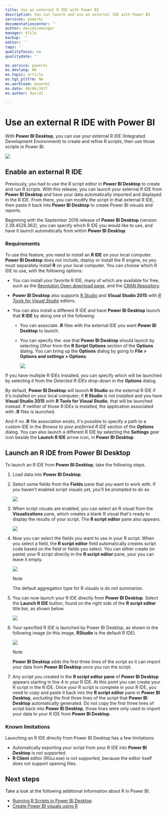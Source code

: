 ```yaml
---
title: Use an external R IDE with Power BI
description: You can launch and use an external IDE with Power BI
services: powerbi
documentationcenter: ''
author: davidiseminger
manager: kfile
backup: ''
editor: ''
tags: ''
qualityfocus: no
qualitydate: ''

ms.service: powerbi
ms.devlang: NA
ms.topic: article
ms.tgt_pltfrm: NA
ms.workload: powerbi
ms.date: 09/06/2017
ms.author: davidi

---
```

# Use an external R IDE with Power BI
With **Power BI Desktop**, you can use your external R IDE (Integrated Development Environment) to create and refine R scripts, then use those scripts in Power BI.

![](media/desktop-r-ide/r-ide_1a.png)

## Enable an external R IDE
Previously, you had to use the R script editor in **Power BI Desktop** to create and run R scripts. With this release, you can launch your external R IDE from **Power BI Desktop** and have your data automatically imported and displayed in the R IDE. From there, you can modify the script in that external R IDE, then paste it back into **Power BI Desktop** to create Power BI visuals and reports.

Beginning with the September 2016 release of **Power BI Desktop** (version 2.39.4526.362), you can specify which R IDE you would like to use, and have it launch automatically from within **Power BI Desktop**.

### Requirements
To use this feature, you need to install an **R IDE** on your local computer. **Power BI Desktop** does not include, deploy or install the R engine, so you must separately install **R** on your local computer. You can choose which R IDE to use, with the following options:

* You can install your favorite R IDE, many of which are available for free, such as the [Revolution Open download page](https://mran.revolutionanalytics.com/download/), and the [CRAN Repository](https://cran.r-project.org/bin/windows/base/).
* **Power BI Desktop** also supports [R Studio](https://www.rstudio.com/) and **Visual Studio 2015** with [*R Tools for Visual Studio*](https://beta.visualstudio.com/vs/rtvs/) editors.
* You can also install a different R IDE and have **Power BI Desktop** launch that **R IDE** by doing one of the following:
  
  * You can associate **.R** files with the external IDE you want **Power BI Desktop** to launch.
  * You can specify the .exe that **Power BI Desktop** should launch by selecting *Other* from the **R Script Options** section of the **Options** dialog. You can bring up the **Options** dialog by going to **File > Options and settings > Options**.
    
    ![](media/desktop-r-ide/r-ide_1b.png)

If you have multiple R IDEs installed, you can specify which will be launched by selecting it from the *Detected R IDEs* drop-down in the **Options** dialog.

By default, **Power BI Desktop** will launch **R Studio** as the external R IDE if it's installed on your local computer; if **R Studio** is not installed and you have **Visual Studio 2015** with **R Tools for Visual Studio**, that will be launched instead. If neither of those R IDEs is installed, the application associated with **.R** files is launched.

And if no **.R** file association exists, it's possible to specify a path to a custom IDE in the *Browse to your preferred R IDE* section of the **Options** dialog. You can also launch a different R IDE by selecting the **Settings** gear icon beside the **Launch R IDE** arrow icon, in **Power BI Desktop**.

## Launch an R IDE from Power BI Desktop
To launch an R IDE from **Power BI Desktop**, take the following steps.

1. Load data into **Power BI Desktop**.
2. Select some fields from the **Fields** pane that you want to work with. If you haven't enabled script visuals yet, you'll be prompted to do so.
   
   ![](media/desktop-r-ide/r-ide_3.png)
3. When script visuals are enabled, you can select an R visual from the **Visualizations** pane, which creates a blank R visual that's ready to display the results of your script. The **R script editor** pane also appears.
   
   ![](media/desktop-r-ide/r-ide_4.png)
4. Now you can select the fields you want to use in your R script. When you select a field, the **R script editor** field automatically creates script code based on the field or fields you select. You can either create (or paste) your R script directly in the **R script editor** pane, your you can leave it empty.
   
   ![](media/desktop-r-ide/r-ide_5.png)
   
   > [!NOTE]
   > The default aggregation type for R visuals is *do not summarize*.
   > 
   > 
5. You can now launch your R IDE directly from **Power BI Desktop**. Select the **Launch R IDE** button, found on the right side of the **R script editor** title bar, as shown below.
   
   ![](media/desktop-r-ide/r-ide_6.png)
6. Your specified R IDE is launched by Power BI Desktop, as shown in the following image (in this image, **RStudio** is the default R IDE).
   
   ![](media/desktop-r-ide/r-ide_7.png)
   
   > [!NOTE]
   > **Power BI Desktop** adds the first three lines of the script so it can import your data from **Power BI Desktop** once you run the script.
   > 
   > 
7. Any script you created in the **R script editor pane** of **Power BI Desktop** appears starting in line 4 in your R IDE. At this point you can create your R script in the R IDE. Once your R script is complete in your R IDE, you need to copy and paste it back into the **R script editor** pane in **Power BI Desktop**, *excluding* the first three lines of the script that **Power BI Desktop** automatically generated. Do not copy the first three lines of script back into **Power BI Desktop**, those lines were only used to import your data to your R IDE from **Power BI Desktop**.

### Known limitations
Launching an R IDE directly from Power BI Desktop has a few limitations:

* Automatically exporting your script from your R IDE into **Power BI Desktop** is not supported.
* **R Client** editor (RGui.exe) is not supported, because the editor itself does not support opening files.

## Next steps
Take a look at the following additional information about R in Power BI.

* [Running R Scripts in Power BI Desktop](desktop-r-scripts.md)
* [Create Power BI visuals using R](desktop-r-visuals.md)

